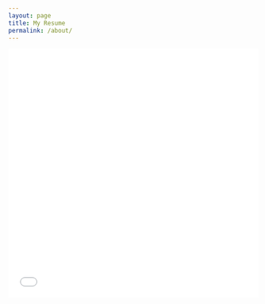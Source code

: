 ```yaml
---
layout: page
title: My Resume
permalink: /about/
---
```


<embed src="/assets/pdf/matthirmod-resume.pdf" type="application/pdf" width="100%" height="500">